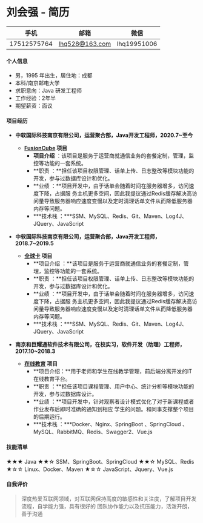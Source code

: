 # 刘会强 - 简历

| 手机        | 邮箱           | 微信        |
| ----------- | -------------- | ----------- |
| 17512575764 | lhq528@163.com | lhq19951006 |

#### 个人信息

- 男，1995 年出生，居住地：成都
- 本科/南京邮电大学
- 求职意向：Java 研发工程师
- 工作经验：2年半
- 期望薪资：面议

#### 项目经历
- **中软国际科技南京有限公司，运营聚合部，Java开发工程师，2020.7~至今**
  - **<u>FusionCube</u> 项目**
    - **项目介绍** ：该项目是服务于运营商就通信业务的套餐定制，管理，监控等功能的一套系统。
    - **职责 ：**担任该项目权限管理、话单上传、日志整改等模块功能的开发，参与过数据库设计和优化。
    - **业绩 ：**项目开发中，由于话单会随着时间在服务器增多，访问速度下降，占据服 务主机更多空间，因此我提议通过Redis缓存解决高访问量导致服务器响应速度变慢以及定时清理话单文件从而降低服务器内存等问题。
    - ***技术栈 ：***SSM、MySQL、Redis、Git、Maven、Log4J、JQuery、JavaScript
- **中软国际科技南京有限公司，运营聚合部，Java开发工程师，2018.7~2019.5**
  - **<u>全球卡</u> 项目**
    - **项目介绍 ：**该项目是服务于运营商就通信业务的套餐定制，管理，监控等功能的一套系统。
    - **职责 ：**担任该项目权限管理、话单上传、日志整改等模块功能的开发，参与过数据库设计和优化。
    - **业绩 ：**项目开发中，由于话单会随着时间在服务器增多，访问速度下降，占据服 务主机更多空间，因此我提议通过Redis缓存解决高访问量导致服务器响应速度变慢以及定时清理话单文件从而降低服务器内存等问题。
    - ***技术栈 ：***SSM、MySQL、Redis、Git、Maven、Log4J、JQuery、JavaScript

- **南京和巨耀通软件技术有限公司，在校实习，软件开发（助理）工程师，2017.10~2018.3**
  - **<u>在线教育</u> 项目**
    - **项目介绍：**用于老师和学生在线教学管理，前后端分离开发的IT在线教育平台。
    - **职责 ：**担任该项目课程管理、用户中心、统计分析等模块功能的开发，参与过数据库设计。
    - **业绩 ：**项目开发中，针对观察者设计模式优化了对于新课程或者作业发布后即时准确的通知到相应
      学生的问题。和同事支撑整个项目的后期运行。
    - ***技术栈 ：***Docker、Nginx、SpringBoot 、SpringCloud 、MySQL、RabbitMQ、Redis、Swagger2、Vue.js
####  技能清单
  ★★★ Java
  ★★☆ SSM、SpringBoot、SpringCloud
  ★★☆ MySQL、Redis
  ★☆☆ Linux、Docker、Maven
  ★☆☆ JavaScript、Jquery、Vue.js

#### 自我评价
> 深度热爱互联网领域，对互联网保持高度的敏感性和关注度，了解项目开发流程，自学能力强，具有很好的 团队协作能力以及抗压能力，活泼开朗，善于沟通